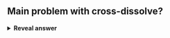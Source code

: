 ## Main problem with cross-dissolve?
<details>
<summary><b>Reveal answer</b></summary>
objects require the exact same shape and features to look good
</details>

